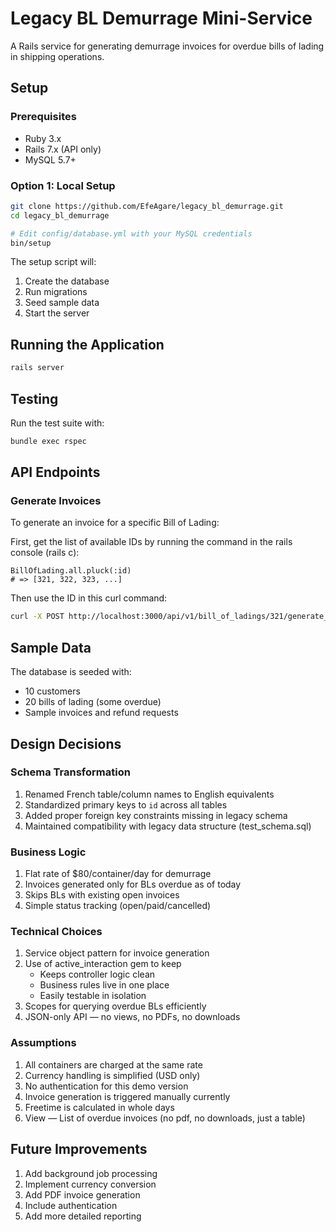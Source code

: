 # Legacy BL Demurrage Mini-Service

A Rails service for generating demurrage invoices for overdue bills of lading in shipping operations.

## Setup

### Prerequisites
- Ruby 3.x
- Rails 7.x (API only)
- MySQL 5.7+

### Option 1: Local Setup
```bash
git clone https://github.com/EfeAgare/legacy_bl_demurrage.git
cd legacy_bl_demurrage

# Edit config/database.yml with your MySQL credentials
bin/setup

```

The setup script will:
1. Create the database
2. Run migrations
3. Seed sample data
4. Start the server

## Running the Application
```bash
rails server
```

## Testing
Run the test suite with:
```bash
bundle exec rspec
```

## API Endpoints

### Generate Invoices

To generate an invoice for a specific Bill of Lading:

First, get the list of available IDs by running the command in the rails console (rails c):
```
BillOfLading.all.pluck(:id)
# => [321, 322, 323, ...]
```

Then use the ID in this curl command:

```bash
curl -X POST http://localhost:3000/api/v1/bill_of_ladings/321/generate_invoice
```

## Sample Data
The database is seeded with:
- 10 customers
- 20 bills of lading (some overdue)
- Sample invoices and refund requests

## Design Decisions

### Schema Transformation
1. Renamed French table/column names to English equivalents
2. Standardized primary keys to `id` across all tables
3. Added proper foreign key constraints missing in legacy schema
4. Maintained compatibility with legacy data structure (test_schema.sql)

### Business Logic
1. Flat rate of $80/container/day for demurrage
2. Invoices generated only for BLs overdue as of today
3. Skips BLs with existing open invoices
4. Simple status tracking (open/paid/cancelled)

### Technical Choices
1. Service object pattern for invoice generation
2. Use of active_interaction gem to keep
	-   Keeps controller logic clean
	- 	Business rules live in one place
	- 	Easily testable in isolation
3. Scopes for querying overdue BLs efficiently
4. JSON-only API — no views, no PDFs, no downloads

### Assumptions
1. All containers are charged at the same rate
2. Currency handling is simplified (USD only)
3. No authentication for this demo version
4. Invoice generation is triggered manually currently
5. Freetime is calculated in whole days
6. View — List of overdue invoices (no pdf, no downloads, just a table)

## Future Improvements
1. Add background job processing
2. Implement currency conversion
3. Add PDF invoice generation
4. Include authentication
5. Add more detailed reporting
